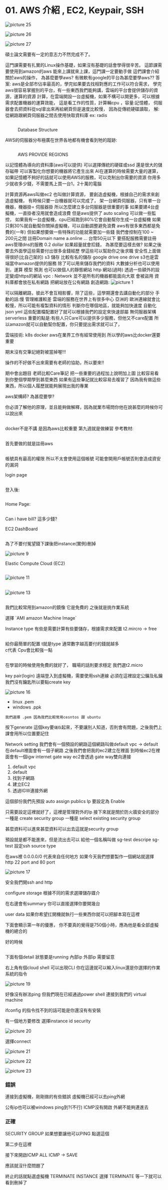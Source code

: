 # 01. AWS 介紹 , EC2, Keypair, SSH

![picture 25](../images/4cf690089067c05faad547202aacd5d6c22c448529bbbed35d60f744438e986b.png)

![picture 26](../images/4b87c0b90f10d5345281b6f771f9a851a4cd5c865fda52921153730582db46f5.png)

![picture 27](../images/f62fea596dacea14d07e502b064393169aea3c0fd2ab2888d656b8fb8764d2dc.png)

碩士論文需要有一定的意志力不然完成不了。

這門課需要有扎實的Linux操作基礎，如果沒有基礎的話會學得很辛苦。 這節課需要使用到amazon的aws 能來上課就來上課，這門課一定要動手做 這們課會介紹關於aws的操作， 為甚麼要學aws? 有微軟有google的平台為甚麼要學aws?? 答案: aws是全部市佔率最高的，學完如果要去找相對應的工作可以符合需求， 學完aws很容易掌握別的平台，有一些東西我們能夠講，雲端的平台會提供儲存的資源，運算的資源 計算，在雲端開設一台虛擬機，如果不構可以開更多，可以根據需求配置機器的運算效能， 這是看工作的性質，計算輛cpu ，容量:記憶體， 伺服器會去把資料從sql拿出來再給網頁但是速度比較慢， 因為從傳統硬碟讀取， 解:從網路跟網頁伺服器之間去使用快取資料庫 ex: radis&#x20;

<figure><img src="../images/5e18e1d767f63dfd0793a1dc22e1cae813143de8bea9b30d8b02e74a0a5d2760.png" alt=""><figcaption><p>Database Structure</p></figcaption></figure>

AWS的伺服器分布極廣在世界各地都有機會看到牠的蹤跡:&#x20;

<figure><img src="../images/d913cff98c5c94ea1cb818b33e76fdce3647f4bf024cdb9af542c79a2b8ab04a.png" alt=""><figcaption><p>AWS PROVIDE REGIONS</p></figcaption></figure>

以記憶體為導向的資料庫(aws可以提供) 可以選擇傳統的硬碟或ssd 還是很大的儲存磁帶 可以客製化你想要的機器將它產生出來 AI在運算的時候需要大量的運算，如果記憶體不夠好的話就可以使用AWS的服務，可以克制出你需要的資源 你用多少就收多少錢，不需要馬上買一台1，2十萬的電腦

計算資源再aws叫做ec2 也叫做計算資源， 要創造虛擬機，根據自己的需求來創造虛擬機， 有時候只要一台機器就可以完成了， 架一台網頁伺服器，只有單一台機器，機器掛= 伺服器掛 所以怎麼建立多台伺服器是很重要的事 如果要建4台虛擬機，一直掛者沒用就會造成浪費 但是aws提供了 auto scaling 可以做一些監控， 如果我有一台虛擬機，cpu已經跑到80%它會自動幫你生成一台虛擬機 如果只剩30%就自動幫你關掉虛擬機，可以自動調整避免浪費 aws有很多東西都是免費的(一年) 但如果想要做一些特殊的功能就需要加一些錢 我們會控制在100 \~ 200元之間 註冊Domain name a.online ... 台幣50元以下 要搭配服務需要註冊 aws管理dns的服務 0.2 dollar 如果超量就會扣錢， 為甚麼要這樣去做? 如果之後要去外面學這些需要付出很多金錢經歷 學這些可以幫助你之後求職 安全性上面做得很好(比自己架的) s3 儲存 比較有名的儲存 google drive one drive s3也是雲端當中amazon提供的服務 除了可以用來儲存我們的資料 大數據分析也可以使用到，運算 模型 預測 也可以做個人的靜態網站 http 網站(過時) 透過一些額外的設定變成https的網站 vpc : Network 並不是所有的機器都能面向大眾 會被盜用 資料庫都會放在私有網路 把網站放在公有網路 創造網路: ![picture 1](../images/348e7cb83021708d1eb02ebac9b3f3d559f9a9f073c38fb8dbeea4005a65c5fd.png)

可以隔離網路，彼此不會互相影響，除了這些，這學期還會去講自動化的部分 手動的話:慢 管理維護較差 雲端的服務在世界上有很多中心 亞洲的 歐洲連線就會比較慢，所以可能有複製資料的情形 判斷你在哪個地區，就能夠加快速度 自動化 json yml 這些配置檔配置好了就可以根據我們的設定來快速部屬 無伺服器架構 serverless 重要的點是:有些人只Care可以提供多少服務，但他又不care配置 所以amazon就可以自動幫你配置，你只要提出需求就可以了，

雲端技術: k8s docker aws在業界工作有經常使用到 所以學的aws比docker還要重要

期末沒有交筆記絕對被當掉喔!!!&#x20;

操作的不好做不出來需要有老師的協助，所以要來!!

期中會出題目 老師比較Care筆記 把一些重要的過程加上說明加上圖 比較容易看到你整個學期學到甚麼東西 如果有這些筆記就比較容易去複習了 因為我有做這些東西，所以個人履歷就能夠展現出我的專業

aws架構師? 為甚麼要學?&#x20;

你必須了解他的原理，並且能夠做解釋，因為就業市場問你他在說甚麼的時候你可以說出來&#x20;

<figure><img src="../images/5d167442cd8d144c1334d7f777725fa1a9f668a11edfa4e92b55ecabcbbe6f33.png" alt=""><figcaption></figcaption></figure>

docker不是不講 是因為aws比較重要 第九週就是做練習 參考教材:&#x20;

<figure><img src="../images/56e2d2437c71d6f794edea321ab2c8c75cf01c968f2909176addf479320fe2d9.png" alt=""><figcaption></figcaption></figure>

首先要做的就是註冊aws&#x20;

<figure><img src="../images/3dd4644a44e899e6893995913de70b2b503c321893ddd8af8b8f9af8d16a3abc.png" alt=""><figcaption></figcaption></figure>

帳號具有最高的權限 所以不太會使用這個帳號 可能會開用戶帳號否則會造成資安的漏洞

login page&#x20;

<figure><img src="../images/c262a90c5454640e36de27e68f85c25d2cfff1a658b54213fd1e6dca71019959.png" alt=""><figcaption></figcaption></figure>

登入後:&#x20;

<figure><img src="../images/cd70e4a250b63db0f7b43489d3c832563edd97713ec6c4bf4ee5873993bf4f8e.png" alt=""><figcaption></figcaption></figure>

Home Page:&#x20;

<figure><img src="../images/e5a16e1a5739988a978b6d7319a7b5faf12140ccf72eb3767b6d36b48aa6abc2.png" alt=""><figcaption></figcaption></figure>

Can i have bill? 這多少錢?

EC2 DashBoard&#x20;

<figure><img src="../images/6b140138639465057716f7101992ba88b2470231c3470e321c6a680bf39f1639.png" alt=""><figcaption></figcaption></figure>

為了不要付冤望錢下課後把instance(實例)刪掉

![picture 9](../images/7e6be3258e6d167ed07fc18859a8c66420ec37948a84afedf316505b1040e67c.png)

Elastic Compute Cloud (EC2)&#x20;

<figure><img src="../images/276a6ab123688bb3822f1d781a1a3e98c0daa885a2dd7dbdb5c50e0789ab8c8c.png" alt=""><figcaption></figcaption></figure>

![picture 11](../images/94766d439db888d31db19dd45c8ede23c1c019b58b8db1bd591dd06520babdf5.png)

\
![picture 13](../images/942da540e0db824c86cbc2a390f98741e7dad4c689a3179bb3d9e39074ebd4cc.png)

<figure><img src="../images/49e2f4e89769972e59c60475974700c4b545d94978034ea1d83c3b02c9052492.png" alt=""><figcaption></figcaption></figure>

我們比較常用到amazon的鏡像 它是免費的 之後就是挑作業系統

選擇 \`AMI amazon Machine Image\`

Instance type 有些是需要計算有些要儲存，根據需求來配置 t2.mircro -> free&#x20;

<figure><img src="../images/3388449161b16264d9cab2f67d326b4ecaafd6ea66cf7bee0bb6371b6148ceb2.png" alt=""><figcaption></figcaption></figure>

給你最簡單的配置 t就是type 通常數字越高要付的錢就越多 \
c代表 Cpu會比較強一點

<figure><img src="../images/6835dfd8306077e80a795042cede5159a9f079aab158fb094bc28423a16bf17c.png" alt=""><figcaption></figcaption></figure>

在學習的時候使用免費的就好了， 職場的話則要求穩定 我們選t2.micro

key pair(login) 遠端登入到虛擬機，需要使用ssh連線 必須在這裡設定公鑰及私鑰 我們沒有鑰匙所以要點create key

![picture 16](../images/b5114d039a8f7f2314f48136ccfd3f7898f4fd858b60831ca3077a3bfa6fe174.png)

* linux .pem&#x20;
* windows .ppk

&#x20;`我們選擇 .pem 因為我們比較常用cesntos 跟 ubuntu`

按下generate 這個key要`儲存`起來，不要讓別人知道，否則會有問題，之後我們上課會用所以位置要記住

Network setting 我們會有一個預設的網路這個網路叫做default vpc -> default 在default裡面會有一個子網路 之後我們會把我的ec2建立在裡面 到時候ec2在裡面會有一個igw internet gate way ec2會透過 gate way雙向連接

1. default vpc
2. &#x20;default
3. 找到子網路
4. 建立EC2
5. 透過IGW連接外網



這個部份我們先預設 auto assign publics Ip 要設定為 Enable

只需要設定這裡就好了，這裡是管理對外的Ip 接下來就是關於防火牆安全的部分 一種是 create security group 一種是 select existing security group

甚麼資料可以進來甚麼資料可以出去這就是security group

預設就是都不能進來，但是流出去可以 給他一個名稱叫做 sg-test descripe sg-test 設定ssh source type

在aws裡 0.0.0.0/0 代表來自任何地方 如果今天我們想要製作一個網站就選擇 http 22 port and 80 port

![picture 17](../images/9d8519b71f2c9ebda4e59395cd7a6e111759c06cb62ed578c2a5afcd4886fd13.png)

安全我們開ssh and http

configure storage 根據不同的需求選擇儲存媒介

在右邊會有summary 你可以直接選擇你要開幾台

user data 如果你希望扛開機就執行一些東西你就可以把腳本寫在這裡

下面會顯示第一年的優惠， 你不要真的覺得是750個小時，應為他是看全部虛擬機的總合的

好的時候&#x20;

<figure><img src="../images/5015c565287d277f65c0f836ee1a3f34808ae01e2ab3a0744af35da5776f4a4b.png" alt=""><figcaption></figcaption></figure>

下面有個detail 狀態要是running 內部ip 外部ip 需要留意

右上角有個cloud shell 可以出現CLI 你在這邊就可以輸入linux還是你選擇的作業系統的指令

![picture 19](../images/1279bf1859eb6c9bbbae635f7044e0d0141ea1b7503f42aaa03574ad5fbbc97a.png)

好像沒有辦法ping 但我們現在已經通過power shell 連接到我們的 virtual machine

ifconfig 的指令找不到的話可能是你還沒有有安裝

有一個地方要修改 選擇instance id security

![picture 20](../images/3a41bb186e2413e2adc10238e19e3dc7dda3afd3953d0744ab06b4228973d311.png)

選擇connect

![picture 21](../images/75f46df34e441bd0fe5eb93bb0f58e918a0659c56c19006cf77a85418deb6d75.png)

![picture 22](../images/ec7b2ff3950c3c515addafc2cf7841d421d827d44456a7b80bbe418369cf6ae2.png)

![picture 23](../images/e10ce836cff51aa390a17fe6dc399125713a1f2f1157c3c97e9f978e629950b0.png)

### 錯誤

連接到虛擬機，剛剛做的有些錯誤 虛擬機已經可以去ping外網

公有ip也可以被windows ping到?(不行) ICMP沒有開啟 外網不能夠連進去

### 正確

SECURITY GROUP 如果想要讓他可以PING 點選這個

第二步在這裡

接下來開啟ICMP ALL ICMP -> SAVE

應該就沒什麼問題了

終止的話就點選虛擬機 TERMINATE INSTANCE 選擇 TERMINATE 等一下就可以看到刪掉了
